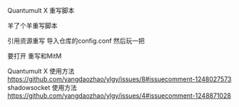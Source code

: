 Quantumult X 重写脚本

羊了个羊重写脚本

引用资源重写 导入仓库的config.conf 然后玩一把

要打开 重写和MitM


Quantumult X 使用方法  https://github.com/yangdaozhao/ylgy/issues/8#issuecomment-1248027573
shadowsocket 使用方法  https://github.com/yangdaozhao/ylgy/issues/4#issuecomment-1248871028
